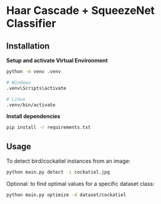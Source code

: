 # Haar Cascade + SqueezeNet Classifier

## Installation

**Setup and activate Virtual Environment**

```sh
python -m venv .venv

# Windows
.venv\Scripts\activate

# Linux
.venv/bin/activate
```

**Install dependencies**

```sh
pip install -r requirements.txt
```

## Usage

To detect bird/cockatiel instances from an image:

```sh
python main.py detect -i cockatiel.jpg
```

Optional: to find optimal values for a specific dataset class:

```sh
python main.py optimize -d dataset/cockatiel
```

